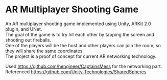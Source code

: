 # AR Multiplayer Shooting Game

An AR multiplayer shooting game implemented using Unity, ARKit 2.0 plugin, and UNet. <br />
The goal of the game is to try hit each other by tapping the screen and shooting out fireballs. <br />
One of the players will be the host and other players can join the room, so they will share the same coordinates. <br />
The project is a proof of concept for current AR networking technology. <br />

Used https://github.com/hengineer/CaptainsMess for the networking part. <br />
Referenced https://github.com/Unity-Technologies/SharedSpheres
